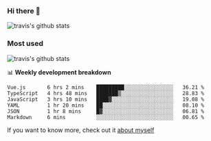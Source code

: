 ### Hi there 👋

<!--
**HondryTravis/HondryTravis** is a ✨ _special_ ✨ repository because its `README.md` (this file) appears on your GitHub profile.

Here are some ideas to get you started:

- 🔭 I’m currently working on ...
- 🌱 I’m currently learning ...
- 👯 I’m looking to collaborate on ...
- 🤔 I’m looking for help with ...
- 💬 Ask me about ...
- 📫 How to reach me: ...
- 😄 Pronouns: ...
- ⚡ Fun fact: ...
-->

![travis's github stats](https://github-readme-stats.vercel.app/api?username=HondryTravis&hide=stars)
### Most used
![travis's github stats](https://github-readme-stats.anuraghazra1.vercel.app/api/top-langs/?username=HondryTravis&layout=compact&hide_title=true)

📊 **Weekly development breakdown**

<!--START_SECTION:waka-->

```text
Vue.js       6 hrs 2 mins    █████████░░░░░░░░░░░░░░░░   36.21 %
TypeScript   4 hrs 48 mins   ███████▒░░░░░░░░░░░░░░░░░   28.83 %
JavaScript   3 hrs 10 mins   ████▓░░░░░░░░░░░░░░░░░░░░   19.08 %
YAML         1 hr 20 mins    ██░░░░░░░░░░░░░░░░░░░░░░░   08.10 %
JSON         1 hr 8 mins     █▓░░░░░░░░░░░░░░░░░░░░░░░   06.81 %
Markdown     6 mins          ░░░░░░░░░░░░░░░░░░░░░░░░░   00.65 %
```

<!--END_SECTION:waka-->

If you want to know more, check out it [about myself](https://hondrytravis.github.io/)
